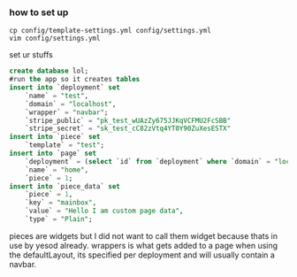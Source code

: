 ### how to set up
```
cp config/template-settings.yml config/settings.yml
vim config/settings.yml
```
set ur stuffs
```SQL
create database lol;
#run the app so it creates tables
insert into `deployment` set
    `name` = "test",
    `domain` = "localhost",
    `wrapper` = "navbar";
    `stripe_public` = "pk_test_wUAzZy675JJKqVCFMU2FcSBB"
    `stripe_secret` = "sk_test_cC82zVtq4YT0Y90ZuXesESTX"
insert into `piece` set
    `template` = "test";
insert into `page` set
    `deployment` = (select `id` from `deployment` where `domain` = "localhost"),
    `name` = "home",
    `piece` = 1;
insert into `piece_data` set
    `piece` = 1,
    `key` = "mainbox",
    `value` = "Hello I am custom page data",
    `type` = "Plain";
```

pieces are widgets but I did not want to call them widget because thats in use by yesod already.
wrappers is what gets added to a page when using the defaultLayout, its specified per deployment and will usually contain a navbar.
